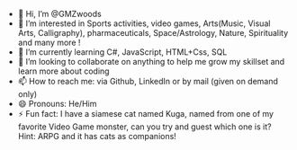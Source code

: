 - 👋 Hi, I’m @GMZwoods
- 👀 I’m interested in Sports activities, video games, Arts(Music, Visual Arts, Calligraphy), pharmaceuticals, Space/Astrology, Nature, Spirituality and many more !  
- 🌱 I’m currently learning C#, JavaScript, HTML+Css, SQL
- 💞️ I’m looking to collaborate on anything to help me grow my skillset and learn more about coding
- 📫 How to reach me: via Github, LinkedIn or by mail (given on demand only)
- 😄 Pronouns: He/Him 
- ⚡ Fun fact: I have a siamese cat named Kuga, named from one of my favorite Video Game monster, can you try and guest which one is it? Hint: ARPG and it has cats as companions!

<!---
GMZwoods/GMZwoods is a ✨ special ✨ repository because its `README.md` (this file) appears on your GitHub profile.
You can click the Preview link to take a look at your changes.
--->

